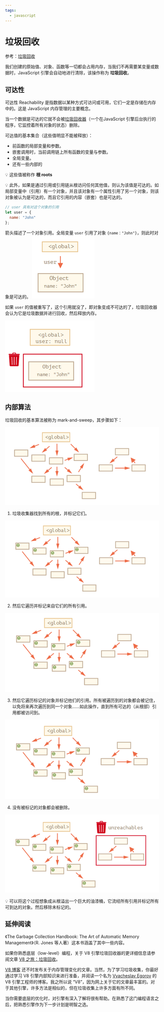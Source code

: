 ```yaml
---
tags:
  - javascript
---
```


# 垃圾回收
 参考：[垃圾回收](https://zh.javascript.info/garbage-collection)

我们创建的原始值、对象、函数等一切都会占用内存，当我们不再需要某变量或数据时，JavaScript 引擎会自动地进行清除，该操作称为 **垃圾回收**。

## 可达性
可达性 Reachability 是指数据以某种方式可访问或可用，它们一定是存储在内存中的。这是 JavaScript 内存管理的主要概念。

当一个数据是可达的它就不会被[垃圾回收器](https://en.wikipedia.org/wiki/Garbage_collection_(computer_science))（一个在JavaScript 引擎后台执行的程序，它监控着所有对象的状态）删除。

可达值的基本集合（这些值明显不能被释放）：
* 前函数的局部变量和参数。
* 嵌套调用时，当前调用链上所有函数的变量与参数。
* 全局变量。
* 还有一些内部的

:bulb: 这些值被称作 **根 roots**

:bulb: 此外，如果是通过引用或引用链从根访问任何其他值，则认为该值是可达的。如局部变量中（引用）有一个对象，并且该对象有一个属性引用了另一个对象，则该对象被认为是可达的，而且它引用的内容（嵌套）也是可达的。

```js
// user 具有对这个对象的引用
let user = {
  name: "John"
};
```
箭头描述了一个对象引用。全局变量 `user` 引用了对象 `{name："John"}`，则此时对象是可达的。
![reachability](./_v_images/20200325152036473_12153.png)

如果 `user` 的值被重写了，这个引用就没了，即对象变成不可达的了，垃圾回收器会认为它是垃圾数据并进行回收，然后释放内存。

![delete-assign](./_v_images/20200325152249599_2290.png)

## 内部算法
垃圾回收的基本算法被称为 mark-and-sweep，其步骤如下：

![内存初始状态（右侧有一个「无法到达的岛屿」）](./_v_images/20200325153425240_23124.png)

1. 垃圾收集器找到所有的根，并标记它们。

![标记所有的根](./_v_images/20200325153455633_17914.png)

2. 然后它遍历并标记来自它们的所有引用。

![遍历标记所有的直接引用](./_v_images/20200325153519519_14360.png)

3. 然后它遍历标记的对象并标记他们的引用。所有被遍历到的对象都会被记住，以免将来再次遍历到同一个对象……如此操作，直到所有可达的（从根部）引用都被访问到。

![一直不断标记，直至所有从根部发出的引用都被标记](./_v_images/20200325153631327_1340.png)

4. 没有被标记的对象都会被删除。

![删除未标记的数据](./_v_images/20200325153645071_11081.png)

:bulb: 可以将这个过程想象成从根溢出一个巨大的油漆桶，它流经所有引用并标记所有可到达的对象。然后移除未标记的。

## 延伸阅读
《The Garbage Collection Handbook: The Art of Automatic Memory Management》（R. Jones 等人著）这本书涵盖了其中一些内容。

如果你熟悉底层（low-level）编程，关于 V8 引擎垃圾回收器的更详细信息请参阅文章 [V8 之旅：垃圾回收](http://jayconrod.com/posts/55/a-tour-of-v8-garbage-collection)。

[V8 博客](http://v8project.blogspot.com/) 还不时发布关于内存管理变化的文章。当然，为了学习垃圾收集，你最好通过学习 V8 引擎内部知识来进行准备，并阅读一个名为 [Vyacheslav Egorov](http://mrale.ph/) 的 V8 引擎工程师的博客。我之所以说 “V8”，因为网上关于它的文章最丰富的。对于其他引擎，许多方法是相似的，但在垃圾收集上许多方面有所不同。

当你需要底层的优化时，对引擎有深入了解将很有帮助。在熟悉了这门编程语言之后，把熟悉引擎作为下一步计划是明智之选。